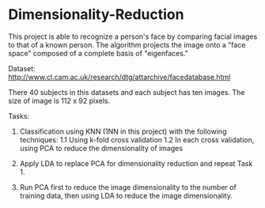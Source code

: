# Dimensionality-Reduction

This project is able to recognize a person's face by comparing facial images to that of a known person.  The algorithm projects the image onto a "face space" composed of a complete basis of "eigenfaces."

Dataset:
 http://www.cl.cam.ac.uk/research/dtg/attarchive/facedatabase.html

There 40 subjects in this datasets and each subject has ten images. The size of image is 112 x 92 pixels.

Tasks:

1. Classification using KNN (1NN in this project) with the following techniques:
1.1 Using k-fold cross validation
1.2 In each cross validation, using PCA to reduce the dimensionality of images
3. Apply LDA to replace PCA for dimensionality reduction and repeat Task 1.

4. Run PCA first to reduce the image dimensionality to the number of training data, then using LDA to reduce the image dimensionality.






